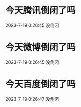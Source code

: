 # 今天腾讯倒闭了吗

2023-7-19 0:26:45 没倒闭

# 今天微博倒闭了吗

2023-7-19 0:26:45 没倒闭

# 今天百度倒闭了吗

2023-7-19 0:26:47 没倒闭

